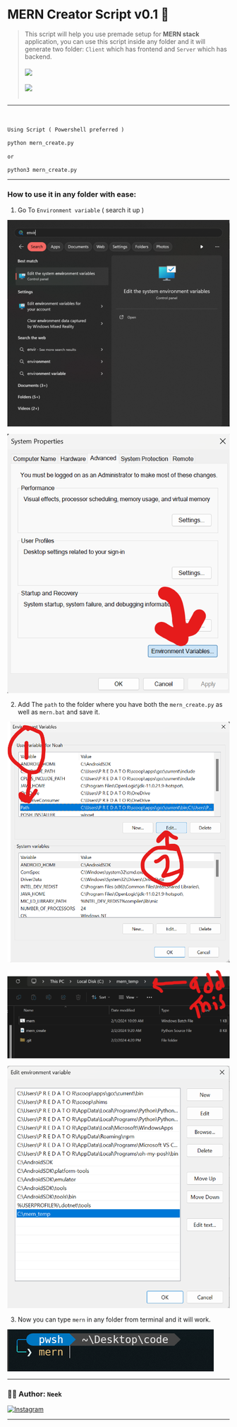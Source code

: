 # MERN Creator Script v0.1 🐍

> This script will help you use premade setup for **MERN stack** application, you can use this script inside any folder and it will generate two folder: `Client` which has frontend and `Server` which has backend.
> <br> <br> <img valign="middle" src="https://img.shields.io/badge/Made With-Python 🐍-gold.svg"><br><br><img valign="middle" src="https://img.shields.io/badge/Supports-Windows 🪟-blue.svg"><br><br>

---

<br>

`Using Script ( Powershell preferred )`

```
python mern_create.py
```

`or`
<br>

```
python3 mern_create.py
```

---

### How to use it in any folder with ease:

1. Go To `Environment variable` ( search it up )

![alt text](image.png)

![alt text](image-1.png)

2. Add The `path` to the folder where you have both the `mern_create.py` as well as `mern.bat` and save it.

![alt text](image-2.png)

![alt text](image-3.png)

![alt text](image-4.png)

3. Now you can type `mern` in any folder from terminal and it will work.

![alt text](image-5.png)

---

### 🧑‍🦰 Author: `Neek`

[![Instagram](https://img.shields.io/badge/Instagram-%23E4405F.svg?logo=Instagram&logoColor=white)](https://instagram.com/theonly.neek_)
<br>

---
